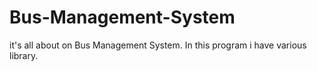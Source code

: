 # Bus-Management-System
it's all about on Bus Management System. In this program i have various library.
